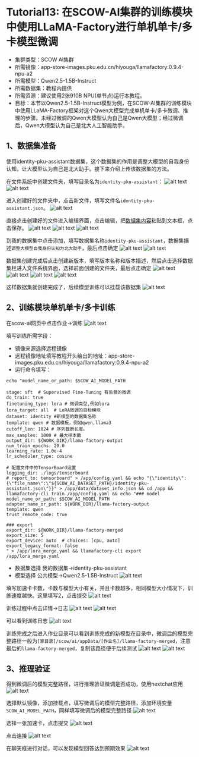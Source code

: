 # Tutorial13: 在SCOW-AI集群的训练模块中使用LLaMA-Factory进行单机单卡/多卡模型微调

* 集群类型：SCOW AI集群
* 所需镜像：app-store-images.pku.edu.cn/hiyouga/llamafactory:0.9.4-npu-a2
* 所需模型：Qwen2.5-1.5B-Instruct
* 所需数据集：教程内提供
* 所需资源：建议使用2张910B NPU(单节点)运行本教程。
* 目标：本节以Qwen2.5-1.5B-Instruct模型为例，在SCOW-AI集群的训练模块中使用LLaMA-Factory框架对这个Qwen大模型完成单机单卡/多卡微调、推理的步骤。未经过微调的Qwen大模型认为自己是Qwen大模型；经过微调后，Qwen大模型认为自己是北大人工智能助手。


## 1、数据集准备
使用identity-pku-assistant数据集，这个数据集的作用是调整大模型的自我身份认知，让大模型认为自己是北大助手。接下来介绍上传该数据集的方法。

在文件系统中创建文件夹，填写目录名为`identity-pku-assistant`：
![alt text](assets/image-3.png)
![alt text](assets/image-4.png)

进入创建好的文件夹中，点击新文件，填写文件名`identity-pku-assistant.json`。
![alt text](assets/image-5.png)

直接点击创建好的文件进入编辑界面，点击编辑，把[数据集内容](https://app-store-images.pku.edu.cn/pku-app-store-storage/dataset/identity-pku-assistant.json)粘贴到文本框，点击保存。
![alt text](assets/image-6.png)
![alt text](assets/image-7.png)
![alt text](assets/image-8.png)

到我的数据集中点击添加，填写数据集名称`identity-pku-assistant`，数据集描述`调整大模型自我身份认知为北大助手`，最后点击确定
![alt text](assets/image-9.png)
![alt text](assets/image-10.png)

数据集创建完成后点击创建新版本，填写版本名称和版本描述，然后点击选择数据集栏进入文件系统界面，选择前面创建的文件夹，最后点击确定
![alt text](assets/image-11.png)
![alt text](assets/image-12.png)
![alt text](assets/image-13.png)
![alt text](assets/image-14.png)

这样数据集就创建完成了，后续模型训练可以挂载该数据集
![alt text](assets/image-15.png)

## 2、训练模块单机单卡/多卡训练
在scow-ai网页中点击作业->训练
![alt text](assets/image-29.png)

填写训练所需字段：
* 镜像来源选择远程镜像
* 远程镜像地址填写教程开头给出的地址：app-store-images.pku.edu.cn/hiyouga/llamafactory:0.9.4-npu-a2
* 运行命令填写：
```
echo "model_name_or_path: $SCOW_AI_MODEL_PATH

stage: sft  # Supervised Fine-Tuning 有监督的微调
do_train: true
finetuning_type: lora # 微调类型,例如lora
lora_target: all  # LoRA微调的目标模块
dataset: identity #新模型的数据集名称
template: qwen # 数据模板，例如qwen,llama3
cutoff_len: 1024 # 序列截断长度。
max_samples: 1000 # 最大样本数 
output_dir: ${WORK_DIR}/llama-factory-output
num_train_epochs: 20.0
learning_rate: 1.0e-4
lr_scheduler_type: cosine

# 配置文件中的TensorBoard设置
logging_dir: ./logs/tensorboard
# report_to: tensorboard" > /app/config.yaml && echo "{\"identity\":{\"file_name\":\"${SCOW_AI_DATASET_PATH}/identity-pku-assistant.json\"}}" > /app/data/dataset_info.json && cd /app && llamafactory-cli train /app/config.yaml && echo "### model
model_name_or_path: $SCOW_AI_MODEL_PATH
adapter_name_or_path: ${WORK_DIR}/llama-factory-output
template: qwen
trust_remote_code: true

### export
export_dir: ${WORK_DIR}/llama-factory-merged
export_size: 5
export_device: auto  # choices: [cpu, auto]
export_legacy_format: false
" > /app/lora_merge.yaml && llamafactory-cli export /app/lora_merge.yaml 
```
* 数据集选择 我的数据集->identity-pku-assistant
* 模型选择 公共模型->Qwen2.5-1.5B-Instruct
![alt text](assets/image-30.png)

填写加速卡卡数，卡数与模型大小有关，并且卡数越多，相同模型大小情况下，训练速度越快。这里填写2，点击提交
![alt text](assets/image-17.png)

训练过程中点击详情->日志
![alt text](assets/image-18.png)
![alt text](assets/image-19.png)

可以看到训练日志
![alt text](assets/image-20.png)

训练完成之后进入作业目录可以看到训练完成的新模型在目录中，微调后的模型完整路径一般为`[家目录]/scow/ai/appData/[作业名]/llama-factory-merged`，注意最后的`llama-factory-merged`，复制该路径便于后续测试
![alt text](assets/image-21.png)
![alt text](assets/image-31.png)

## 3、推理验证
得到微调后的模型完整路径，进行推理验证微调是否成功，使用nextchat应用
![alt text](assets/image-23.png)

选择默认镜像，添加挂载点，填写微调后的模型完整路径，添加环境变量`SCOW_AI_MODEL_PATH`，同样填写微调后的模型完整路径
![alt text](assets/image-24.png)

选择一张加速卡，点击提交
![alt text](assets/image-25.png)

点击连接
![alt text](assets/image-26.png)

在聊天框进行对话，可以发现模型回答达到预期效果
![alt text](assets/image-27.png)
